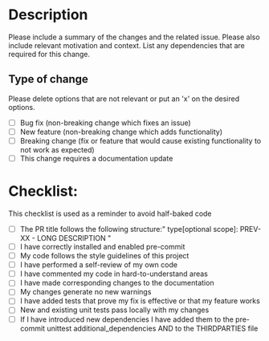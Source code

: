 <!--
SPDX-FileCopyrightText: 2022 Zextras <https://www.zextras.com

SPDX-License-Identifier: AGPL-3.0-only
-->

# Description

Please include a summary of the changes and the related issue. Please also include relevant motivation and context. List any dependencies that are required for this change.

## Type of change

Please delete options that are not relevant or put an 'x' on the desired options.

- [ ] Bug fix (non-breaking change which fixes an issue)
- [ ] New feature (non-breaking change which adds functionality)
- [ ] Breaking change (fix or feature that would cause existing functionality to not work as expected)
- [ ] This change requires a documentation update
# Checklist:

This checklist is used as a reminder to avoid half-baked code
- [ ] The PR title follows the following structure:" type[optional scope]: PREV-XX - LONG DESCRIPTION "
- [ ] I have correctly installed and enabled pre-commit
- [ ] My code follows the style guidelines of this project
- [ ] I have performed a self-review of my own code
- [ ] I have commented my code in hard-to-understand areas
- [ ] I have made corresponding changes to the documentation
- [ ] My changes generate no new warnings
- [ ] I have added tests that prove my fix is effective or that my feature works
- [ ] New and existing unit tests pass locally with my changes
- [ ] If I have introduced new dependencies I have added them to the pre-commit unittest additional_dependencies AND to the THIRDPARTIES file